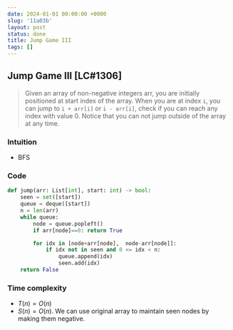 ```yaml
---
date: 2024-01-01 00:00:00 +0000
slug: '11a03b'
layout: post
status: done
title: Jump Game III
tags: []
---
```


## Jump Game III [LC#1306]
> Given an array of non-negative integers arr, you are initially positioned at start index of the array. When you are at index `i`, you can jump to `i + arr[i]` or `i - arr[i]`, check if you can reach any index with value 0. Notice that you can not jump outside of the array at any time.

### Intuition
- BFS

### Code
```python
def jump(arr: List[int], start: int) -> bool:
    seen = set([start])
    queue = deque([start])
    n = len(arr)
    while queue:
        node = queue.popleft()
        if arr[node]==0: return True

        for idx in [node+arr[node],  node-arr[node]]:
            if idx not in seen and 0 <= idx < n:
                queue.append(idx)
                seen.add(idx)
    return False
```

### Time complexity
- $T(n) = O(n)$ 
- $S(n) = O(n)$. We can use original array to maintain seen nodes by making them negative.
